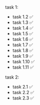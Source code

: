 task 1:
  - task 1.2 :white_check_mark:
  - task 1.3 :white_check_mark:
  - task 1.4 :white_check_mark:
  - task 1.5 :white_check_mark:
  - task 1.6 :white_check_mark:
  - task 1.7 :white_check_mark:
  - task 1.8 :white_check_mark:
  - task 1.9 :white_check_mark:
  - task 1.10 :white_check_mark:
  - task 1.11 :white_check_mark:
  
task 2:
  - task 2.1 :white_check_mark:
  - task 2.2 :white_check_mark:
  - task 2.3 :white_check_mark:

